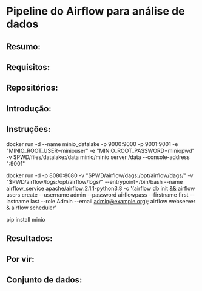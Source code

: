 # Pipeline do Airflow para análise de dados

## Resumo:

## Requisitos:

## Repositórios:

## Introdução:

## Instruções:

docker run -d --name minio_datalake -p 9000:9000 -p 9001:9001 -e "MINIO_ROOT_USER=miniouser" -e "MINIO_ROOT_PASSWORD=miniopwd" -v $PWD/files/datalake:/data minio/minio server /data --console-address ":9001"

docker run -d -p 8080:8080 -v "$PWD/airflow/dags:/opt/airflow/dags/" -v "$PWD/airflow/logs:/opt/airflow/logs/" --entrypoint=/bin/bash --name airflow_service apache/airflow:2.1.1-python3.8 -c '(airflow db init && airflow users create --username admin --password airflowpass --firstname first --lastname last --role Admin --email admin@example.org); airflow webserver & airflow scheduler'

pip install minio

## Resultados:

## Por vir:

## Conjunto de dados: